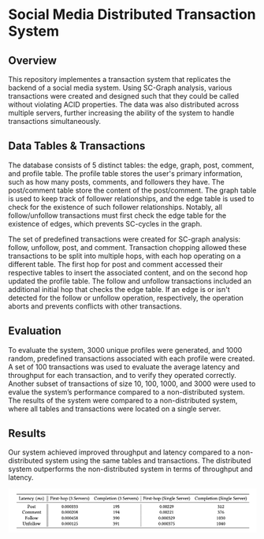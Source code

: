 
# Social Media Distributed Transaction System

## Overview 
This repository implementes a transaction system that replicates the backend of a social media system. Using SC-Graph analysis, various transactions were created and designed such that they could be called without violating ACID properties. The data was also distributed across multiple servers, further increasing the ability of the system to handle transactions simultaneously.  

## Data Tables & Transactions

The database consists of 5 distinct tables: the edge, graph, post, comment, and profile table. The profile table stores the user's primary information, such as how many posts, comments, and followers they have. The post/comment table store the content of the post/comment. The graph table is used to keep track of follower relationships, and the edge table is used to check for the existence of such follower relationships. Notably, all follow/unfollow transactions must first check the edge table for the existence of edges, which prevents SC-cycles in the graph. 

The set of predefined transactions were created for SC-graph analysis: follow, unfollow, post, and comment. Transaction chopping allowed these transactions to be split into multiple hops, with each hop operating on a different table. The first hop for post and comment accessed their respective tables to insert the associated content, and on the second hop updated the profile table. The follow and unfollow transactions included an additional initial hop that checks the edge table. If an edge is or isn't detected for the follow or unfollow operation, respectively, the operation aborts and prevents conflicts with other transactions. 

## Evaluation

To evaluate the system, 3000 unique profiles were generated, and 1000 random, predefined transactions associated with each profile were created. A set of 100 transactions was used to evaluate the average latency and throughput for each transaction, and to verify they operated correctly. Another subset of transactions of size 10, 100, 1000, and 3000 were used to evalue the system’s performance compared to a non-distributed system. The results of the system were compared to a non-distributed system, where all tables and transactions were located on a single server. 

## Results

Our system achieved improved throughput and latency compared to a non-distributed system using the same tables and transactions. The distributed system outperforms the non-distributed system in terms of throughput and latency. 

<p align="center">
    <img src="figures/latency.png" alt="Latency">
</p>
